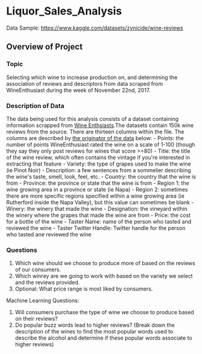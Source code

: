 # Liquor_Sales_Analysis

  Data Sample: https://www.kaggle.com/datasets/zynicide/wine-reviews

## Overview of Project

### Topic 
  Selecting which wine to increase production on, and determining the association of reviews and descriptors from data scraped from WineEnthusiast during the week of November 22nd, 2017. 
  
### Description of Data
  The data being used for this analysis consists of a dataset containing information scrapped from [Wine Enthsiasts](https://www.winemag.com/?s=&drink_type=wine).The datasets contain 150k wine reviews from the source. There are thirteen columns within the file. The columns are described by [the originator of the data](https://github.com/zackthoutt/wine-deep-learning) below: 
    - Points: the number of points WineEnthusiast rated the wine on a scale of 1-100 (though they say they only post reviews for wines that score >=80)
    - Title: the title of the wine review, which often contains the vintage if you're interested in extracting that feature
    - Variety: the type of grapes used to make the wine (ie Pinot Noir)
    - Description: a few sentences from a sommelier describing the wine's taste, smell, look, feel, etc.
    - Country: the country that the wine is from
    - Province: the province or state that the wine is from
    - Region 1: the wine growing area in a province or state (ie Napa)
    - Region 2: sometimes there are more specific regions specified within a wine growing area (ie Rutherford inside the Napa Valley), but this value can sometimes be blank
    - Winery: the winery that made the wine
    - Designation: the vineyard within the winery where the grapes that made the wine are from
    - Price: the cost for a bottle of the wine
    - Taster Name: name of the person who tasted and reviewed the wine
    - Taster Twitter Handle: Twitter handle for the person who tasted ane reviewed the wine
  
### Questions
  1. Which wine should we choose to produce more of based on the reviews of our consumers. 
  2. Which winrey are we going to work with based on the variety we select and the reviews provided. 
  3. Optional: What price range is most liked by consumers. 

Machine Learning Questions: 
  1. Will consumers purchase the type of wine we choose to produce based on their reviews?
  2. Do popular buzz words lead to higher reviews? (Break down the description of the wines to find the most popular words used to describe the alcohol and determine if these popular words associate to higher reviews)
  
  
